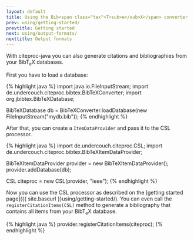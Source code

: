 ```yaml
---
layout: default
title: Using the Bib<span class="tex">T<sub>e</sub>X</span> converter
prev: using/getting-started/
prevtitle: Getting started
next: using/output-formats/
nexttitle: Output formats
---
```


With citeproc-java you can also generate citations and bibliographies
from your Bib<span class="tex">T<sub>e</sub>X</span> databases.

First you have to load a database:

{% highlight java %}
import java.io.FileInputStream;
import de.undercouch.citeproc.bibtex.BibTeXConverter;
import org.jbibtex.BibTeXDatabase;

BibTeXDatabase db = BibTeXConverter.loadDatabase(new FileInputStream("mydb.bib"));
{% endhighlight %}

After that, you can create a `ItemDataProvider` and pass it to the
CSL processor.

{% highlight java %}
import de.undercouch.citeproc.CSL;
import de.undercouch.citeproc.bibtex.BibTeXItemDataProvider;

BibTeXItemDataProvider provider = new BibTeXItemDataProvider();
provider.addDatabase(db);

CSL citeproc = new CSL(provider, "ieee");
{% endhighlight %}

Now you can use the CSL processor as described on the [getting started page]({{ site.baseurl }}using/getting-started/). You can
even call the `registerCitationItems(CSL)` method to generate a
bibliography that contains all items from your Bib<span class="tex">T<sub>e</sub>X</span>
database.

{% highlight java %}
provider.registerCitationItems(citeproc);
{% endhighlight %}
